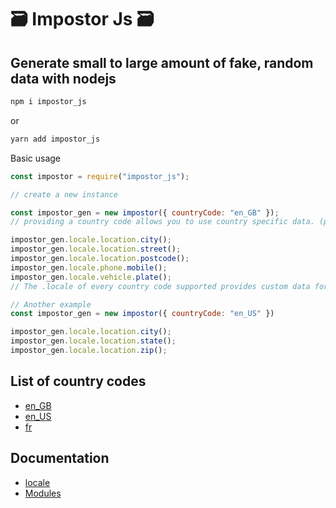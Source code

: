 # 🗃️ Impostor Js 🗃️

## **Generate small to large amount of fake, random data with nodejs**


```bash
npm i impostor_js
```
or
```bash
yarn add impostor_js
```

Basic usage

```javascript
const impostor = require("impostor_js");

// create a new instance

const impostor_gen = new impostor({ countryCode: "en_GB" });
// providing a country code allows you to use country specific data. (phone numbers, cities, vehicle plates)

impostor_gen.locale.location.city();
impostor_gen.locale.location.street();
impostor_gen.locale.location.postcode();
impostor_gen.locale.phone.mobile();
impostor_gen.locale.vehicle.plate();
// The .locale of every country code supported provides custom data for that country.

// Another example
const impostor_gen = new impostor({ countryCode: "en_US" })

impostor_gen.locale.location.city();
impostor_gen.locale.location.state();
impostor_gen.locale.location.zip();
```

## List of country codes
- [en_GB](./docs/locale/en_GB/index.md)
- [en_US](./docs/locale/en_US/index.md)
- [fr](./docs/locale/fr/index.md)

## Documentation
- [locale](./docs/locale/index.md)
- [Modules](./docs/modules/index.md)